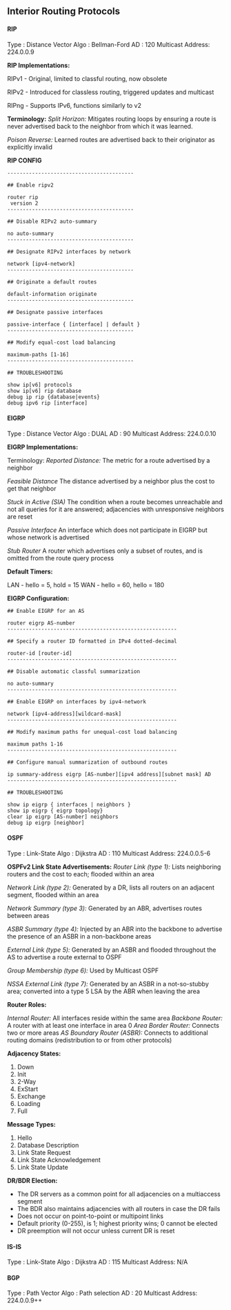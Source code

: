 ## Interior Routing Protocols

#### RIP

Type			 : Distance Vector
Algo			 : Bellman-Ford
AD   			 : 120
Multicast Address: 224.0.0.9

**RIP Implementations:**

RIPv1 - Original, limited to classful routing, now obsolete

RIPv2 - Introduced for classless routing, triggered updates and multicast

RIPng - Supports IPv6, functions similarly to v2 

**Terminology:**
*Split Horizon:* Mitigates routing loops by ensuring a route is never advertised back to the neighbor from which it was learned.

*Poison Reverse:* Learned routes are advertised back to their originator as explicitly invalid

**RIP CONFIG**
```
-----------------------------------------

## Enable ripv2

router rip
 version 2
-----------------------------------------

## Disable RIPv2 auto-summary

no auto-summary
-----------------------------------------

## Designate RIPv2 interfaces by network

network [ipv4-network]
-----------------------------------------

## Originate a default routes

default-information originate
-----------------------------------------

## Designate passive interfaces

passive-interface { [interface] | default }
-----------------------------------------

## Modify equal-cost load balancing

maximum-paths [1-16]
-----------------------------------------

## TROUBLESHOOTING

show ip[v6] protocols
show ip[v6] rip database
debug ip rip {database|events}
debug ipv6 rip [interface]
```

#### EIGRP

Type			 : Distance Vector
Algo			 : DUAL
AD  			 : 90
Multicast Address: 224.0.0.10

**EIGRP Implementations:**

Terminology:
*Reported Distance:* The metric for a route advertised by a neighbor

*Feasible Distance* The distance advertised by a neighbor plus the cost to get that neighbor

*Stuck in Active (SIA)* The condition when a route becomes unreachable and not all queries for it are answered; adjacencies with unresponsive neighbors are reset

*Passive Interface* An interface which does not participate in EIGRP but whose network is advertised

*Stub Router* A router which advertises only a subset of routes, and is omitted from the route query process

**Default Timers:**

LAN - hello = 5, hold = 15
WAN - hello = 60, hello = 180

**EIGRP Configuration:**
```
## Enable EIGRP for an AS 

router eigrp AS-number
-------------------------------------------------------

## Specify a router ID formatted in IPv4 dotted-decimal

router-id [router-id]
-------------------------------------------------------

## Disable automatic classful summarization 

no auto-summary
-------------------------------------------------------

## Enable EIGRP on interfaces by ipv4-network

network [ipv4-address][wildcard-mask]
-------------------------------------------------------

## Modify maximum paths for unequal-cost load balancing

maximum paths 1-16
-------------------------------------------------------

## Configure manual summarization of outbound routes

ip summary-address eigrp [AS-number][ipv4 address][subnet mask] AD
-------------------------------------------------------

## TROUBLESHOOTING

show ip eigrp { interfaces | neighbors }
show ip eigrp { eigrp topology}
clear ip eigrp [AS-number] neighbors
debug ip eigrp [neighbor] 
```


#### OSPF

Type			 : Link-State
Algo			 : Dijkstra
AD      		 : 110
Multicast Address: 224.0.0.5-6

**OSPFv2 Link State Advertisements:**
*Router Link (type 1):* Lists neighboring routers and the cost to each; flooded within an area

*Network Link (type 2):* Generated by a DR, lists all routers on an adjacent segment, flooded within an area

*Network Summary (type 3):* Generated by an ABR, advertises routes between areas

*ASBR Summary (type 4):* Injected by an ABR into the backbone to advertise the presence of an ASBR in a non-backbone areas

*External Link (type 5):* Generated by an ASBR and flooded throughout the AS to advertise a route external to OSPF 

*Group Membership (type 6):* Used by Multicast OSPF

*NSSA External Link (type 7):* Generated by an ASBR in a not-so-stubby area; converted into a type 5 LSA by the ABR when leaving the area 

**Router Roles:**

*Internal Router:* All interfaces reside within the same area 
*Backbone Router:* A router with at least one interface in area 0
*Area Border Router:* Connects two or more areas 
*AS Boundary Router (ASBR):* Connects to additional routing domains (redistribution to or from other protocols)

**Adjacency States:**
1. Down
2. Init 
3. 2-Way
4. ExStart
5. Exchange
6. Loading
7. Full

**Message Types:**
1. Hello
2. Database Description 
3. Link State Request
4. Link State Acknowledgement 
5. Link State Update 

**DR/BDR Election:**

* The DR servers as a common point for all adjacencies on a multiaccess segment 
* The BDR also maintains adjacencies with all routers in case the DR fails 
* Does not occur on point-to-point or multipoint links 
* Default priority (0-255), is 1; highest priority wins; 0 cannot be elected
* DR preemption will not occur unless current DR is reset 



#### IS-IS

Type			 : Link-State
Algo			 : Dijkstra
AD      		 : 115
Multicast Address: N/A 

#### BGP

Type			 : Path Vector
Algo			 : Path selection
AD      		 : 20
Multicast Address: 224.0.0.9++